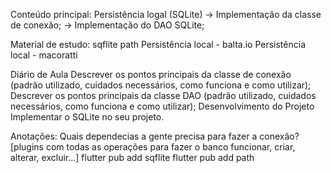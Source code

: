 Conteúdo principal: Persistência logal (SQLite)
→ Implementação da classe de conexão;
→ Implementação do DAO SQLite;

Material de estudo:
sqflite
path
Persistência local - balta.io
Persistência local - macoratti

Diário de Aula
Descrever os pontos principais da classe de conexão (padrão utilizado, cuidados necessários, como funciona e como utilizar);
Descrever os pontos principais da classe DAO (padrão utilizado, cuidados necessários, como funciona e como utilizar);
Desenvolvimento do Projeto
Implementar o SQLite no seu projeto.

Anotações:
Quais dependecias a gente precisa para fazer a conexão?
[plugins com todas as operações para fazer o banco funcionar, criar, alterar, excluir...]
flutter pub add sqflite
flutter pub add path
